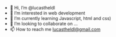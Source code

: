 - 👋 Hi, I’m @lucastheldl
- 👀 I’m interested in web development
- 🌱 I’m currently learning Javascript, html and css)
- 💞️ I’m looking to collaborate on ...
- 📫 How to reach me lucastheldl@gmail.com

<!---
lucastheldl/lucastheldl is a ✨ special ✨ repository because its `README.md` (this file) appears on your GitHub profile.
You can click the Preview link to take a look at your changes.
--->
